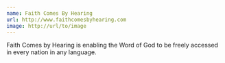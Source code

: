 ```yaml
---
name: Faith Comes By Hearing
url: http://www.faithcomesbyhearing.com
image: http://url/to/image
---
```

Faith Comes by Hearing is enabling the Word of God to be freely accessed in every nation in any language.
